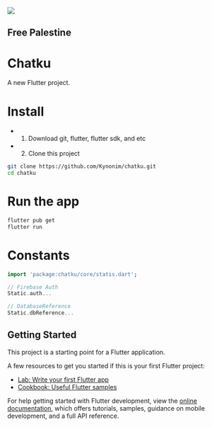 ![](https://upload.wikimedia.org/wikipedia/commons/thumb/0/00/Flag_of_Palestine.svg/1280px-Flag_of_Palestine.svg.png)
## Free Palestine

# Chatku

A new Flutter project.

# Install
* 1. Download git, flutter, flutter sdk, and etc
* 2. Clone this project
```bash
git clone https://github.com/Kynonim/chatku.git
cd chatku
```

# Run the app
```bash
flutter pub get
flutter run
```

# Constants
```dart
import 'package:chatku/core/statis.dart';

// Firebase Auth
Static.auth...

// DatabaseReference
Static.dbReference...
```

## Getting Started

This project is a starting point for a Flutter application.

A few resources to get you started if this is your first Flutter project:

- [Lab: Write your first Flutter app](https://docs.flutter.dev/get-started/codelab)
- [Cookbook: Useful Flutter samples](https://docs.flutter.dev/cookbook)

For help getting started with Flutter development, view the
[online documentation](https://docs.flutter.dev/), which offers tutorials,
samples, guidance on mobile development, and a full API reference.
